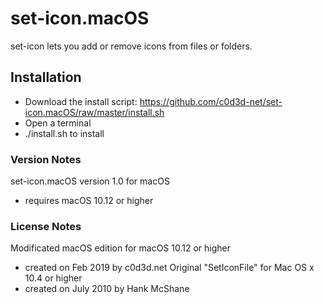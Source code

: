 # set-icon.macOS
set-icon lets you add or remove icons from files or folders.

## Installation
- Download the install script: https://github.com/c0d3d-net/set-icon.macOS/raw/master/install.sh
- Open a terminal
- ./install.sh to install

### Version Notes
set-icon.macOS version 1.0 for macOS
- requires macOS 10.12 or higher

### License Notes
Modificated macOS edition for macOS 10.12 or higher
- created on Feb 2019 by c0d3d.net
Original "SetIconFile" for Mac OS x 10.4 or higher
- created on July 2010 by Hank McShane
